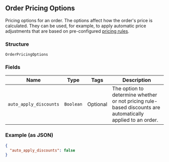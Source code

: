 ## Order Pricing Options

Pricing options for an order. The options affect how the order's price is calculated.
They can be used, for example, to apply automatic price adjustments that are based on pre-configured
[pricing rules](https://developer.squareup.com/docs/reference/square/objects/CatalogPricingRule).

### Structure

`OrderPricingOptions`

### Fields

| Name | Type | Tags | Description |
|  --- | --- | --- | --- |
| `auto_apply_discounts` | `Boolean` | Optional | The option to determine whether or not pricing rule-based discounts are automatically applied to an order. |

### Example (as JSON)

```json
{
  "auto_apply_discounts": false
}
```

